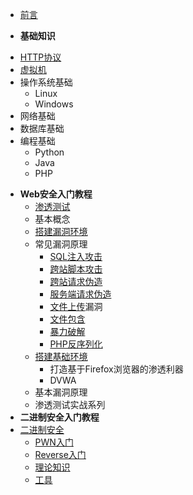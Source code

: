 * [前言](/getting-started/)
- **基础知识**
* [HTTP协议](/getting-started/basic/HTTP)
* [虚拟机](/getting-started/basic/VM)
* 操作系统基础
  - Linux
  - Windows
* 网络基础
* 数据库基础
* 编程基础
  * Python
  * Java
  * PHP
- **Web安全入门教程**
  - [渗透测试](/getting-started/pentest/)
  - 基本概念
  - [搭建漏洞环境]()
  - 常见漏洞原理
    - [SQL注入攻击](./Web/SQLi)
    - [跨站脚本攻击](./Web/XSS)
    - [跨站请求伪造]()
    - [服务端请求伪造]()
    - [文件上传]()漏洞
    - [文件包含]()
    - [暴力破解]()
    - [PHP反序列化]()
  - [搭建基础环境]()
    - 打造基于Firefox浏览器的渗透利器
    - DVWA
  - 基本漏洞原理
  - 渗透测试实战系列
- **二进制安全入门教程**
- [二进制安全](/Started/binary-security/)
  - [PWN入门](/Started/binary-security/pwn)
  - [Reverse入门](/Started/binary-security/reverse)
  - [理论知识](/Started/binary-security/knowledge)
  - [工具](/Started/binary-security/tools)

